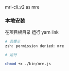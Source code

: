 mri-cli_v2 as mre


### 本地安装

在项目根目录 运行 yarn link

```bash
# 若提示
zsh: permission denied: mre

# 运行 

chmod +x ./bin/mre.js

```





